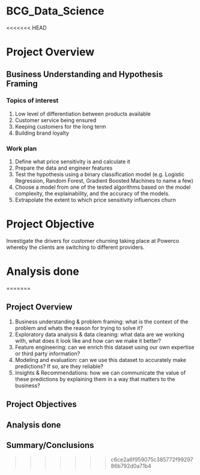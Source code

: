 # BCG_Data_Science

<<<<<<< HEAD
# Project Overview
## Business Understanding and Hypothesis Framing
### Topics of interest
1. Low level of differentiation between products available
2. Customer service being ensured
3. Keeping customers for the long term 
4. Building brand loyalty

### Work plan 
1. Define what price sensitivity is and calculate it
2. Prepare the data and engineer features 
3. Test the hypothesis using a binary classification model (e.g. Logistic Regression, Random Forest, Gradient Boosted Machines to name a few)
4. Choose a model from one of the tested algorithms based on the model complexity, the explainability, and the accuracy of the models.
5. Extrapolate the extent to which price sensitivity influences churn

# Project Objective
Investigate the drivers for customer churning taking place at Powerco whereby the clients are switching to different providers.
# Analysis done
=======
## Project Overview
1. Business understanding & problem framing: what is the context of the problem and whats the reason for trying to solve it?
2. Exploratory data analysis & data cleaning: what data are we working with, what does it look like and how can we make it better?
3. Feature engineering: can we enrich this dataset using our own expertise or third party information?
4. Modeling and evaluation: can we use this dataset to accurately make predictions? If so, are they reliable?
5. Insights & Recommendations: how we can communicate the value of these predictions by explaining them in a way that matters to the business?
   
## Project Objectives

## Analysis done

## Summary/Conclusions
>>>>>>> c6ce2a6f959075c385772f9929786b792d0a71b4


